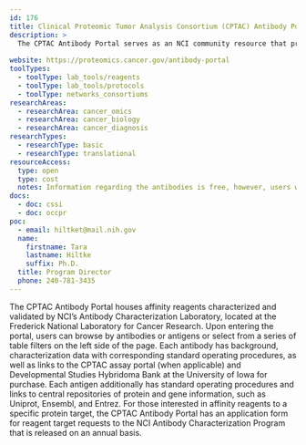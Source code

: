 ```yaml
---
id: 176
title: Clinical Proteomic Tumor Analysis Consortium (CPTAC) Antibody Portal
description: >
  The CPTAC Antibody Portal serves as an NCI community resource that provides access to many highly characterized renewable affinity reagents with accompanying characterization data.
  
website: https://proteomics.cancer.gov/antibody-portal
toolTypes:
  - toolType: lab_tools/reagents
  - toolType: lab_tools/protocols
  - toolType: networks_consortiums
researchAreas:
  - researchArea: cancer_omics
  - researchArea: cancer_biology
  - researchArea: cancer_diagnosis
researchTypes:
  - researchType: basic
  - researchType: translational
resourceAccess:
  type: open
  type: cost
  notes: Information regarding the antibodies is free, however, users will be redirected to the Developmental Studies Hybridoma Bank for purchasing.
docs:
  - doc: cssi
  - doc: occpr
poc:
  - email: hiltket@mail.nih.gov
  name:
    firstname: Tara
    lastname: Hiltke
    suffix: Ph.D.
  title: Program Director
  phone: 240-781-3435
---
```

The CPTAC Antibody Portal houses affinity reagents characterized and validated by NCI’s Antibody Characterization Laboratory, located at the Frederick National Laboratory for Cancer Research. Upon entering the portal, users can browse by antibodies or antigens or select from a series of table filters on the left side of the page. Each antibody has background, characterization data with corresponding standard operating procedures, as well as links to the CPTAC assay portal (when applicable) and Developmental Studies Hybridoma Bank at the University of Iowa for purchase. Each antigen additionally has standard operating procedures and links to central repositories of protein and gene information, such as Uniprot, Ensembl, and Entrez. For those interested in affinity reagents to a specific protein target, the CPTAC Antibody Portal has an application form for reagent target requests to the NCI Antibody Characterization Program that is released on an annual basis.
